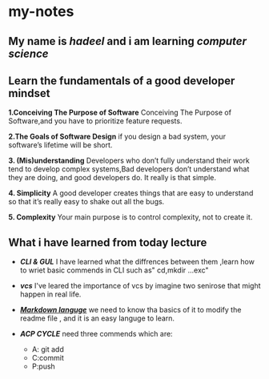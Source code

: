 # my-notes 
## My name is *hadeel* and i am learning *computer science* ##
## **Learn the fundamentals of a good developer mindset** ##

**1.Conceiving The Purpose of Software**
Conceiving The Purpose of Software,and you have to prioritize feature requests.

**2.The Goals of Software Design**
if you design a bad system, your software’s lifetime will be short.

**3. (Mis)understanding**
Developers who don’t fully understand their work tend to develop complex systems,Bad developers don’t understand what they are doing, and good developers do. It really is that simple.

**4. Simplicity**
A good developer creates things that are easy to understand so that it’s really easy to shake out all the bugs.

**5. Complexity**
Your main purpose is to control complexity, not to create it.

## **What i have learned from today lecture** ##
* **_CLI & GUL_**
I have learned what the diffrences between them ,learn how to wriet  basic commends in CLI such as" cd,mkdir ...exc" 

* **_vcs_** I've leared the importance of vcs by imagine two senirose that might happen in real life.

* **_[Markdown languge](https://www.markdownguide.org/basic-syntax/)_** we need to know tha basics of it to modify the readme file , and it is an easy languge to learn.

* **_ACP CYCLE_** need three commends which are: 
    * A: git add
    * C:commit
    * P:push


